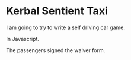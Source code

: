 # Kerbal Sentient Taxi

I am going to try to write a self driving car game.

In Javascript.

The passengers signed the waiver form.
